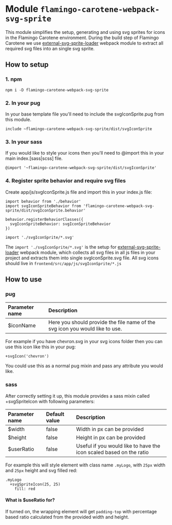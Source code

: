 # Module `flamingo-carotene-webpack-svg-sprite`
This module simplifies the setup, generating and using svg sprites for icons in the Flamingo Carotene environment.
During the build step of Flamingo Carotene we use
[external-svg-sprite-loader](https://github.com/Karify/external-svg-sprite-loader) webpack module to extract all
required svg files into an single svg sprite.

## How to setup

### 1. npm
```
npm i -D flamingo-carotene-webpack-svg-sprite
```

### 2. In your pug
In your base template file you'll need to include the svgIconSprite.pug from this module.
```
include ~flamingo-carotene-webpack-svg-sprite/dist/svgIconSprite
```

### 3. In your sass
If you would like to style your icons then you'll need to @import this in your main index.[sass|scss] file.
```
@import '~flamingo-carotene-webpack-svg-sprite/dist/svgIconSprite'
```

### 4. Register sprite behavior and require svg files
Create app/js/svgIconSprite.js file and import this in your index.js file:

```
import behavior from './behavior'
import svgIconSpriteBehavior from 'flamingo-carotene-webpack-svg-sprite/dist/svgIconSprite.behavior'

behavior.registerBehaviorClasses({
  svgIconSpriteBehavior: svgIconSpriteBehavior
})

import './svgIconSprite/*.svg'
```

The ```import './svgIconSprite/*.svg'``` is the setup for [external-svg-sprite-loader](https://github.com/Karify/external-svg-sprite-loader) webpack module, which collects all svg files in all js files in your project and extracts them into single svgIconSprite.svg file. All svg icons should live in ```frontend/src/app/js/svgIconSprite/*.js```

## How to use

### pug

| Parameter name | Description |
|:---------------|:------------|
|$iconName       | Here you should provide the file name of the svg icon you would like to use. |

For example if you have chevron.svg in your svg icons folder then you can use this icon like this in your pug:
```
+svgIcon('chevron')
```

You could use this as a normal pug mixin and pass any attribute you would like.

### sass
After correctly setting it up, this module provides a sass mixin called +svgSpriteIcon with following parameters:

| Parameter name | Default value | Description
|:---------------|:--------------|:-----------|
|$width          |false          | Width in px can be provided |
|$height         |false          | Height in px can be provided |
|$userRatio      |false          | Useful if you would like to have the icon scaled based on the ratio |            
For example this will style element with class name ```.myLogo```, with ```25px``` width and ```25px``` height and svg filled red:
```
.myLogo
  +svgSpriteIcon(25, 25)
    fill: red
```

#### What is $useRatio for?

If turned on, the wrapping element will get ```padding-top``` with percentage based ratio calculated from the provided width and height.
